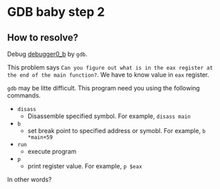 # GDB baby step 2

## How to resolve?

Debug [debugger0_b](debugger0_b) by `gdb`.

This problem says `Can you figure out what is in the eax register at the end of the main function?`.
We have to know value in `eax` register.

`gdb` may be litte difficult.
This program need you using the following commands.

* `disass`
  * Disassemble specified symbol. For example, `disass main`
* `b`
  * set break point to specified address or symobl. For example, `b *main+59`
* `run`
  * execute program
* `p`
  * print register value. For example, `p $eax`

In other words?